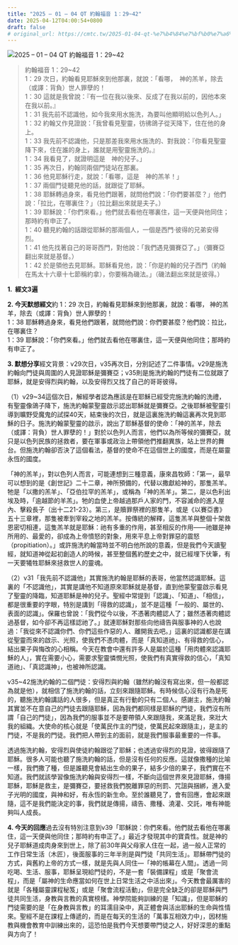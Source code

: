 ```yaml
---
title: "2025 – 01 – 04 QT 約翰福音 1：29~42"
date: 2025-04-12T04:00:54+0800
draft: false
# original_url: https://cmtc.tw/2025-01-04-qt-%e7%b4%84%e7%bf%b0%e7%a6%8f%e9%9f%b31%ef%bc%9a2942
---
```


![2025 – 01 – 04 QT 約翰福音 1：29~42](/images/qt.jpg  "2025 – 01 – 04 QT 約翰福音 1：29~42")

> 約翰福音 1：29~42  
> 1：29 次日，約翰看見耶穌來到他那裏，就說：「看哪，　神的羔羊，除去（或譯：背負）世人罪孽的！  
> 1：30 這就是我曾說：『有一位在我以後來、反成了在我以前的，因他本來在我以前。』  
> 1：31 我先前不認識他，如今我來用水施洗，為要叫他顯明給以色列人。」  
> 1：32 約翰又作見證說：「我曾看見聖靈，彷彿鴿子從天降下，住在他的身上。  
> 1：33 我先前不認識他，只是那差我來用水施洗的、對我說：『你看見聖靈降下來，住在誰的身上，誰就是用聖靈施洗的。』  
> 1：34 我看見了，就證明這是　神的兒子。」  
> 1：35 再次日，約翰同兩個門徒站在那裏。  
> 1：36 他見耶穌行走，就說：「看哪，這是　神的羔羊！」  
> 1：37 兩個門徒聽見他的話，就跟從了耶穌。  
> 1：38 耶穌轉過身來，看見他們跟著，就問他們說：「你們要甚麼？」他們說：「拉比，在哪裏住？」（拉比翻出來就是夫子。）  
> 1：39 耶穌說：「你們來看。」他們就去看他在哪裏住，這一天便與他同住；那時約有申正了。  
> 1：40 聽見約翰的話跟從耶穌的那兩個人，一個是西門‧彼得的兄弟安得烈。  
> 1：41 他先找著自己的哥哥西門，對他說：「我們遇見彌賽亞了。」（彌賽亞翻出來就是基督。）  
> 1：42 於是領他去見耶穌。耶穌看見他，說：「你是約翰的兒子西門（約翰在馬太十六章十七節稱約拿），你要稱為磯法。」（磯法翻出來就是彼得。）

**1.  經文3遍**

**2. 今天默想經文**約 1：29 次日，約翰看見耶穌來到他那裏，就說：看哪， 神的羔羊，除去（或譯：背負）世人罪孽的！  
1：38 耶穌轉過身來，看見他們跟著，就問他們說：你們要甚麼？他們說：拉比，在哪裏住？  
1：39 耶穌說：「你們來看。」他們就去看他在哪裏住，這一天便與他同住；那時約有申正了。

**3. 默想分享**經文背景：v29次日，v35再次日，分別記述了二件事情。v29是施洗約翰向門徒與周圍的人見證耶穌是彌賽亞；v35則是施洗約翰的門徒有二位就跟了耶穌，就是安得烈與約翰，以及安得烈又找了自己的哥哥彼得。

（1）v29~34這個次日，解經學者認為應該是在耶穌已經受完施洗約翰的洗禮，有聖靈像鴿子降下，施洗約翰蒙聖靈啟示認出耶穌就是彌賽亞。之後耶穌被聖靈引導到曠野受魔鬼的試探40天，結束後的次日，就是這裏施洗約翰這裏再次見到耶穌的日子。施洗約翰蒙聖靈的啟示，說出了耶穌基督的使命：「神的羔羊，除去（或譯：背負）世人罪孽的！」對於以色列人而言，他們以為所等候的彌賽亞，就只是以色列民族的拯救者，要在軍事或政治上帶領他們推翻異族，站上世界的舞台。但施洗約翰卻否決了這個看法，基督的使命不在這個世上的國度，而是在屬靈永恆的國度。

「神的羔羊」，對以色列人而言，可能連想到三種意義，康來昌牧師：「第一，最早可以想到的是《創世記》二十二章，神所預備的，代替以撒獻給神的，那隻羔羊。牠是「以撒的羔羊」、「亞伯拉罕的羔羊」，或稱為「神的羔羊」。第二，是以色利出埃及時，「逾越節的羊羔」。牠的血使上帝越過那戶人家的門，不容滅命的進入屋內、擊殺長子（出十二21-23）。第三，是贖罪祭裡的那隻羊，或是《以賽亞書》五十三章裡，那隻被牽到宰殺之地的羔羊。按傳統的解釋，這隻羔羊與整個十架救恩密切相連，這隻羔羊就是耶穌：祂有多重的作用，甚至相反的作用——祂雖是神所用的、最愛的，卻成為上帝憤怒的對象，用來平息上帝對罪惡的震怒（propitiation）。」或許施洗約翰當時並不明白他所說的意義，但是我們今天讀聖經，就知道神從起初創造人的時候，甚至整個舊約歷史之中，就已經埋下伏筆，有一天要犧牲耶穌來拯救世人的靈魂。

（2）v31「我先前不認識他」其實施洗約翰是耶穌的表哥，他當然認識耶穌。這裏的「不認識他」，其實是講他不知道原來耶穌就是基督，直到他蒙聖靈啟示看見了聖靈的降臨，知道耶穌是神的兒子。聖經中常提到「認識」、「知道」、「相信」，都是很重要的字眼，特別是講到「得救的認識」，並不是這種「一般的、屬世的、表面的認識」。保羅也曾說：「我們從今以後，不憑著肉體認人了；雖然憑著肉體認過基督，如今卻不再這樣認祂了。」就連耶穌對那些向他禱告與服事神的人也說過：「我從來不認識你們、你們這些作惡的人、離開我去吧。」這裏的認識都是在講從聖靈而來的啟示、光照，使我們不憑肉體，而是「真知道祂」、有得救的信心，結出果子與悔改的心相稱。今天在教會中還有許多人是屬於這種「用肉體來認識耶穌的人」，實在需要小心，需要求聖靈憐憫光照，使我們有真實得救的信心，「真知道祂」、「真認識神」，也被神所認識。

v35~42施洗約翰的二個門徒：安得烈與約翰（雖然約翰沒有寫出來，但一般都認為就是他），就相信了施洗約翰的話，立刻來跟隨耶穌。有時候信心沒有行為是死的，聽施洗約翰講話的人很多，但是真正有行動的只有二個人。感謝主，施洗約翰其實並不在意自己的門徒去跟隨耶穌，因為我們都同樣是耶穌的門徒，我們沒有所謂「自己的門徒」，因為我們的服事並不是要帶領人來跟隨我，來滿足我，來壯大我的組織。大使命的核心就是「使萬民作主的門徒，使萬民起來跟隨主」，是主的門徒，不是我的門徒。我們把人帶到主的面前，就是我們服事最重要的一件事。

透過施洗約翰，安得烈與使徒約翰跟從了耶穌；也透過安得烈的見證，彼得跟隨了耶穌。很多人可能也聽了施洗約翰的話，但是沒有任何的反應。這就像撒種的比喻一樣，我們撒了種，但是誰聽見會結出生命的果子，結多少倍的果子，我們實在不知道。我們就該學習像施洗約翰與安得烈一樣，不斷向這個世界來見證耶穌，傳揚耶穌，耶穌是救主，是彌賽亞，要拯救我們脫離罪惡的刑罰、咒詛與捆綁，進入愛子光明的國度，與神和好，有永恆的新生命。至於誰聽見了，會有回應，會起來跟隨，這不是我們能決定的事，我們就是傳揚，禱告、撒種、澆灌、交託，唯有神能夠叫人成長。

**4. 今天的回應**過去沒有特別注意到v39「耶穌說：你們來看。他們就去看他在哪裏住，這一天便與他同住；那時約有申正了。」最近才發現其中的寶貴性。就是神的兒子耶穌道成肉身來到世上，除了前30年與父母家人住在一起，過一般人正常的工作日常生活（木匠），後面服事的三年半則是與門徒「共同生活」。耶穌帶門徒的方式，與舊約上帝的方式一樣，就是先與人同住—「神的帳幕在人間」。透過一同吃喝、生活、服事，耶穌呈現給門徒的，不是一套「裝備課程」或是「聚會流程」，而是「屬神的生命應當如何在世上日常生活之中活出來」。今天教會最厲害的就是「各種屬靈課程秘笈」或是「聚會流程活動」，但是完全缺乏的卻是耶穌與門徒共同生活，身教與言教的真實榜樣。神學院能夠訓練的是「知識」，但是耶穌的門徒需要的是「在身教與言教」的耳濡目染中，真正體會與活出耶穌的生命與性情來。聖經不是在課程上傳遞的，而是在每天的生活的「萬事互相效力中」，因材施教與機會教育中訓練出來的，這恐怕是我們今天想要帶門徒之人，好好深思的重點與方向了！